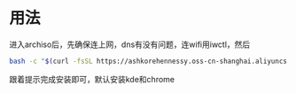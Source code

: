# 用法

进入archiso后，先确保连上网，dns有没有问题，连wifi用iwctl，然后

```bash
bash -c "$(curl -fsSL https://ashkorehennessy.oss-cn-shanghai.aliyuncs.com/arch-install.sh)"
```

跟着提示完成安装即可，默认安装kde和chrome
